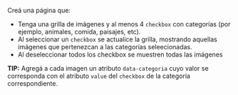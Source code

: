Creá una página que:

- Tenga una grilla de imágenes y al menos 4 `checkbox` con categorías (por ejemplo, animales, comida, paisajes, etc).
- Al seleccionar un `checkbox` se actualice la grilla, mostrando aquellas imágenes que pertenezcan a las categorías seleecionadas.
- Al deseleccionar todos los checkbox se muestren todas las imágenes

**TIP:** Agregá a cada imagen un atributo `data-categoria` cuyo valor se corresponda con el atributo `value` del `checkbox` de la categoría correspondiente.
